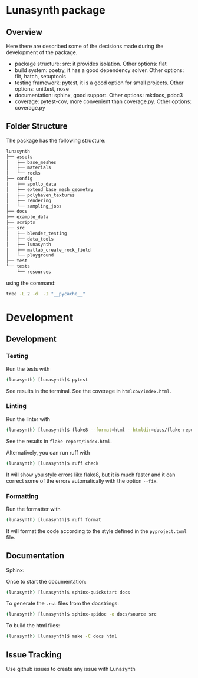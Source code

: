
# Lunasynth package

## Overview

Here there are described some of the decisions made during the development of the package. 

- package structure: src: it provides isolation. Other options: flat
- build system: poetry, it has a good dependency solver. Other options: flit, hatch, setuptools
- testing framework: pytest, it is a good option for small projects. Other options: unittest, nose
- documentation: sphinx, good support. Other options: mkdocs, pdoc3
- coverage: pytest-cov, more convenient than coverage.py. Other options: coverage.py




## Folder Structure


The package has the following structure:
```bash
lunasynth
├── assets   
│   ├── base_meshes
│   ├── materials
│   └── rocks
├── config
│   ├── apollo_data
│   ├── extend_base_mesh_geometry
│   ├── polyhaven_textures
│   ├── rendering
│   └── sampling_jobs
├── docs
├── example_data
├── scripts
├── src
│   ├── blender_testing
│   ├── data_tools
│   ├── lunasynth
│   ├── matlab_create_rock_field
│   └── playground
├── test
└── tests
    └── resources
```

using the command:
```bash
tree -L 2 -d  -I "__pycache__"
```


# Development


## Development

### Testing

Run the tests with
```bash
(lunasynth) [lunasynth]$ pytest
```
See results in the terminal. See the coverage in `htmlcov/index.html`.


### Linting

Run the linter with
```bash
(lunasynth) [lunasynth]$ flake8 --format=html --htmldir=docs/flake-report src tests
```
See the results in `flake-report/index.html`.

Alternatively, you can run ruff with
```bash
(lunasynth) [lunasynth]$ ruff check
```
It will show you style errors like flake8, but it is much faster and it can correct some of the errors automatically with the option `--fix`.

### Formatting

Run the formatter with
```bash
(lunasynth) [lunasynth]$ ruff format
```
It will format the code according to the style defined in the `pyproject.toml` file.

## Documentation


Sphinx: 

Once to start the documentation:
```bash
(lunasynth) [lunasynth]$ sphinx-quickstart docs
```

To generate the `.rst` files from the docstrings:
```bash
(lunasynth) [lunasynth]$ sphinx-apidoc -o docs/source src
```

To build the html files:
```bash
(lunasynth) [lunasynth]$ make -C docs html
```



## Issue Tracking

Use github issues to create any issue with Lunasynth